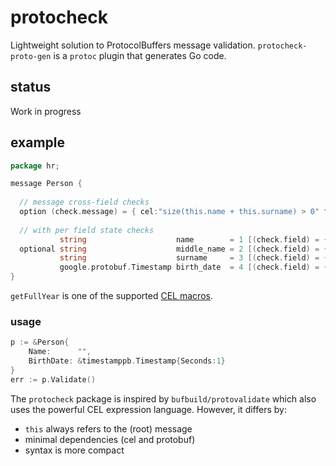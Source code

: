 # protocheck

Lightweight solution to ProtocolBuffers message validation.
`protocheck-proto-gen` is a `protoc` plugin that generates Go code.

## status

  Work in progress

## example

```go
package hr;

message Person {
  
  // message cross-field checks
  option (check.message) = { cel:"size(this.name + this.surname) > 0" fail:"name and surname cannot be empty" id:"person_invariant" };
  
  // with per field state checks
           string                    name        = 1 [(check.field) = { cel:"size(this.name) > 1"                  fail:"name must be longer than 1"           }];
  optional string                    middle_name = 2 [(check.field) = { cel:"size(this.middle_name) > 0"           fail:"middle name (if set) cannot be empty" }];
           string                    surname     = 3 [(check.field) = { cel:"size(this.surname) > 1"               fail:"surname must be longer than 1"        }];
           google.protobuf.Timestamp birth_date  = 4 [(check.field) = { cel:"this.birth_date.getFullYear() > 2000" id  :"check_birth_date"    
}
```

`getFullYear` is one of the supported [CEL macros](https://github.com/google/cel-spec/blob/master/doc/langdef.md#macros).

### usage

```go
p := &Person{
    Name:      "",
    BirthDate: &timestamppb.Timestamp{Seconds:1}
}
err := p.Validate()
```

The `protocheck` package is inspired by `bufbuild/protovalidate` which also uses the powerful CEL expression language.
However, it differs by:

  - `this` always refers to the (root) message
  - minimal dependencies (cel and protobuf)
  - syntax is more compact